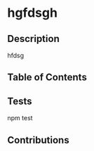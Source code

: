 # hgfdsgh

  ## Description

  hfdsg

  ## Table of Contents
  
  ## Tests

  npm test

  ## Contributions
  
  
